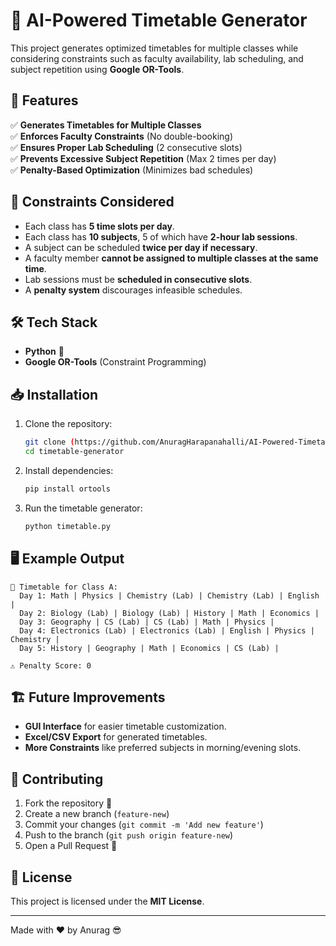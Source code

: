 # 📅 AI-Powered Timetable Generator

This project generates optimized timetables for multiple classes while considering constraints such as faculty availability, lab scheduling, and subject repetition using **Google OR-Tools**.

## 🚀 Features
✅ **Generates Timetables for Multiple Classes**  
✅ **Enforces Faculty Constraints** (No double-booking)  
✅ **Ensures Proper Lab Scheduling** (2 consecutive slots)  
✅ **Prevents Excessive Subject Repetition** (Max 2 times per day)  
✅ **Penalty-Based Optimization** (Minimizes bad schedules)  

## 📌 Constraints Considered
- Each class has **5 time slots per day**.
- Each class has **10 subjects**, 5 of which have **2-hour lab sessions**.
- A subject can be scheduled **twice per day if necessary**.
- A faculty member **cannot be assigned to multiple classes at the same time**.
- Lab sessions must be **scheduled in consecutive slots**.
- A **penalty system** discourages infeasible schedules.

## 🛠 Tech Stack
- **Python** 🐍
- **Google OR-Tools** (Constraint Programming)

## 📥 Installation
1. Clone the repository:
   ```sh
   git clone (https://github.com/AnuragHarapanahalli/AI-Powered-Timetable-Generator.git)
   cd timetable-generator
   ```
2. Install dependencies:
   ```sh
   pip install ortools
   ```
3. Run the timetable generator:
   ```sh
   python timetable.py
   ```

## 🖥 Example Output
```
📅 Timetable for Class A:
  Day 1: Math | Physics | Chemistry (Lab) | Chemistry (Lab) | English |
  Day 2: Biology (Lab) | Biology (Lab) | History | Math | Economics |
  Day 3: Geography | CS (Lab) | CS (Lab) | Math | Physics |
  Day 4: Electronics (Lab) | Electronics (Lab) | English | Physics | Chemistry |
  Day 5: History | Geography | Math | Economics | CS (Lab) |

⚠️ Penalty Score: 0
```

## 🏗 Future Improvements
- **GUI Interface** for easier timetable customization.
- **Excel/CSV Export** for generated timetables.
- **More Constraints** like preferred subjects in morning/evening slots.

## 🤝 Contributing
1. Fork the repository 🍴
2. Create a new branch (`feature-new`)
3. Commit your changes (`git commit -m 'Add new feature'`)
4. Push to the branch (`git push origin feature-new`)
5. Open a Pull Request 🚀

## 📜 License
This project is licensed under the **MIT License**.

---
Made with ❤️ by Anurag  😎

